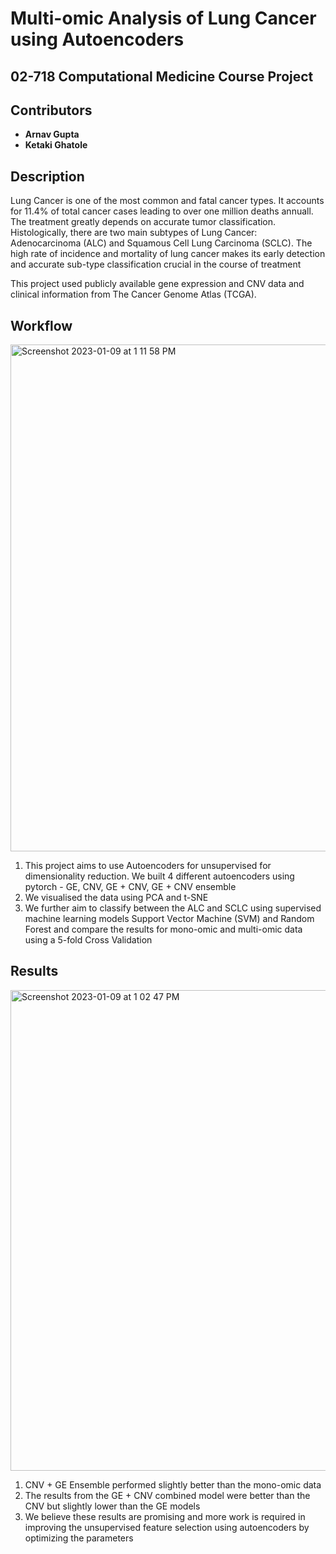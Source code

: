 # Multi-omic Analysis of Lung Cancer using Autoencoders

## 02-718 Computational Medicine Course Project

## Contributors
- **Arnav Gupta**  
- **Ketaki Ghatole** 


## Description
Lung Cancer is one of the most common and fatal cancer types. It accounts for 11.4% of total cancer cases leading to over one million deaths annuall. The 
treatment greatly depends on accurate tumor classification. Histologically, there are two main subtypes of Lung Cancer: 
Adenocarcinoma (ALC) and Squamous Cell Lung Carcinoma (SCLC). The high rate of incidence and mortality of lung cancer makes its early detection and
accurate sub-type classification crucial in the course of treatment

This project used publicly available gene expression and CNV data and clinical information from The Cancer Genome Atlas (TCGA).

## Workflow
<img width="811" alt="Screenshot 2023-01-09 at 1 11 58 PM" src="https://user-images.githubusercontent.com/52592007/211315953-5859396e-ed52-4c4c-b9bd-d61b6010badd.png">

1. This project aims to use Autoencoders for unsupervised for dimensionality reduction. We built 4 different autoencoders using pytorch - GE, CNV, GE + CNV, GE + CNV ensemble  
2. We visualised the data using PCA and t-SNE
3. We further aim to classify between the ALC and SCLC using supervised machine learning models Support Vector Machine (SVM) and Random Forest and compare the results for mono-omic and multi-omic data using a 5-fold Cross
Validation

## Results
<img width="769" alt="Screenshot 2023-01-09 at 1 02 47 PM" src="https://user-images.githubusercontent.com/52592007/211314344-e1f6e17e-fbc7-4139-8e24-3eb2ce0761b9.png">

1. CNV + GE Ensemble performed slightly better than the mono-omic data
2. The results from the GE + CNV combined model were better than the CNV but slightly lower than the GE models
3. We believe these results are promising and more work is required in improving the unsupervised feature selection using autoencoders by optimizing the parameters 
